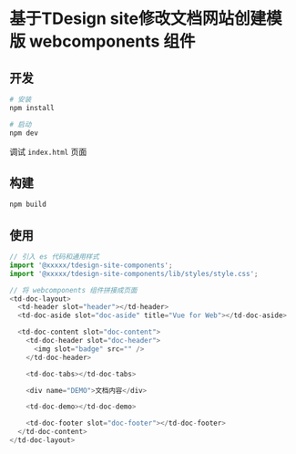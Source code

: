 # 基于TDesign site修改文档网站创建模版 webcomponents 组件

## 开发

```bash
# 安装
npm install

# 启动
npm dev
```

调试 `index.html` 页面

## 构建

```bash
npm build
```

## 使用

```javascript
// 引入 es 代码和通用样式
import '@xxxxx/tdesign-site-components';
import '@xxxxx/tdesign-site-components/lib/styles/style.css';

// 将 webcomponents 组件拼接成页面
<td-doc-layout>
  <td-header slot="header"></td-header>
  <td-doc-aside slot="doc-aside" title="Vue for Web"></td-doc-aside>

  <td-doc-content slot="doc-content">
    <td-doc-header slot="doc-header">
      <img slot="badge" src="" />
    </td-doc-header>

    <td-doc-tabs></td-doc-tabs>

    <div name="DEMO">文档内容</div>

    <td-doc-demo></td-doc-demo>

    <td-doc-footer slot="doc-footer"></td-doc-footer>
  </td-doc-content>
</td-doc-layout>
```
